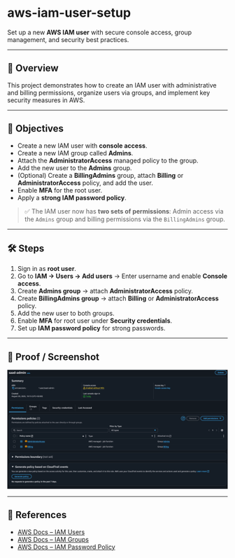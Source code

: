 # aws-iam-user-setup

Set up a new **AWS IAM user** with secure console access, group management, and security best practices.

---

## 📌 Overview
This project demonstrates how to create an IAM user with administrative and billing permissions, organize users via groups, and implement key security measures in AWS.

---

## 🎯 Objectives
- Create a new IAM user with **console access**.  
- Create a new IAM group called **Admins**.  
- Attach the **AdministratorAccess** managed policy to the group.  
- Add the new user to the **Admins** group.  
- (Optional) Create a **BillingAdmins** group, attach **Billing** or **AdministratorAccess** policy, and add the user.  
- Enable **MFA** for the root user.  
- Apply a **strong IAM password policy**.

> ✅ The IAM user now has **two sets of permissions**: Admin access via the `Admins` group and billing permissions via the `BillingAdmins` group.

---

## 🛠 Steps
1. Sign in as **root user**.  
2. Go to **IAM → Users → Add users** → Enter username and enable **Console access**.  
3. Create **Admins group** → attach **AdministratorAccess** policy.  
4. Create **BillingAdmins group** → attach **Billing** or **AdministratorAccess** policy.  
5. Add the new user to both groups.  
6. Enable **MFA** for root user under **Security credentials**.  
7. Set up **IAM password policy** for strong passwords.

---

## 📸 Proof / Screenshot
![IAM User Setup](iam.png)

---

## 🔗 References
- [AWS Docs – IAM Users](https://docs.aws.amazon.com/IAM/latest/UserGuide/id_users.html)  
- [AWS Docs – IAM Groups](https://docs.aws.amazon.com/IAM/latest/UserGuide/id_groups.html)  
- [AWS Docs – IAM Password Policy](https://docs.aws.amazon.com/IAM/latest/UserGuide/id_credentials_passwords_account-policy.html)
